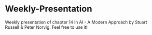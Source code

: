 # Weekly-Presentation
Weekly presentation of chapter 14 in AI - A Modern Approach by Stuart Russell & Peter Norvig.
Feel free to use it!
